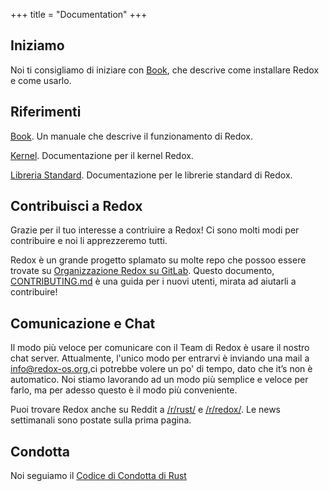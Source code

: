 +++
title = "Documentation"
+++

## Iniziamo

Noi ti consigliamo di iniziare con [Book](https://doc.redox-os.org/book/), che descrive come installare Redox e come usarlo.

## Riferimenti

[Book](https://doc.redox-os.org/book/). Un manuale che descrive il funzionamento di Redox.

[Kernel](https://doc.redox-os.org/kernel/kernel/). Documentazione per il kernel Redox.

[Libreria Standard](https://doc.redox-os.org/std/std/). Documentazione per le librerie standard di Redox.

## Contribuisci a Redox

Grazie per il tuo interesse a contriuire a Redox!
Ci sono molti modi per contribuire e noi li apprezzeremo tutti.

Redox è un grande progetto splamato su molte repo che possoo essere trovate su
[Organizzazione Redox su GitLab](https://gitlab.redox-os.org/redox-os). Questo documento,
[CONTRIBUTING.md](https://gitlab.redox-os.org/redox-os/redox/blob/master/CONTRIBUTING.md)
è una guida per i nuovi utenti, mirata ad aiutarli a contribuire!

## Comunicazione e Chat

Il modo più veloce per comunicare con il Team di Redox è usare il nostro chat
server. Attualmente, l'unico modo per entrarvi è inviando una mail a
[info@redox-os.org](mailto:info@redox-os.org),ci potrebbe volere un po' di tempo,
dato che it&rsquo;s non è automatico. Noi stiamo lavorando ad un
modo più semplice e veloce per farlo, ma per adesso questo è il modo più conveniente.

Puoi trovare Redox anche su Reddit a
[/r/rust/](https://www.reddit.com/r/rust) e
[/r/redox/](https://www.reddit.com/r/redox). Le news settimanali sono postate
sulla prima pagina.

## Condotta

Noi seguiamo il [Codice di Condotta di Rust](https://www.rust-lang.org/it-IT/conduct.html)
